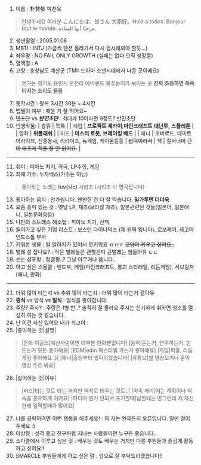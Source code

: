 1. 이름 : 朴贊郁 박찬욱
> 안녕하세요 여러분 こんにちは、皆さん 大家好。Hola a todos. Bonjour tout le monde. مرحبًا أيها السادة.
2. 생년월일 : 2005.01.06 
3. MBTI : INTJ (가끔씩 텐션 올라가서 다시 검사해봐야 할듯...)
4. 좌우명 : NO FAIL ONLY GROWTH (실패는 없다 오직 성장뿐)
5. 혈액형 : A
6. 고향 : 충청남도 예산군 (TMI: 드라마 소년시대에서 나온 곳이에요)
> 본가는 경기도 용인시 둔전리
> 에버랜드 불꽃놀이가 보이는 곳 <b>진짜 조용하면 폭죽 터지는 소리도 들림</b>
7. 통학시간 : 왕복 3시간 30분 ~ 4시간
8. 맵찔이 여부 : 매운 거 잘 먹어요~
9. ~~민초단~~ vs **_반민초단_** : 최대가 10이라면 9정도? 반민초단
10. 인생작품:
| 종류 | 목록 |
| 게임 | <b>프로젝트 세카이</b>,<b>마인크래프트</b>,<b>대난투</b>, <b>스플레툰</b> |
| 영화 | <b>위플래쉬</b> |
| 미드 | <b>미스터 로봇</b>, <b>브레이킹 배드</b> |
| 애니 | 오버로드, 데이트어라이브, 신중용사, 리라이프, 뉴게임, 케이온등등 | ~~씹덕이라서~~
| 책 | 질서너머 ~~근데 애초에 책을 잘 안 읽어요.~~ |
---
11. 취미 : 피아노 치기, 작곡, LP수집, 게임
12. 최애 가수: 누자베스(가수는 아님)
> 좋아하는 노래는 <b>luv(sic)</b> 시리즈 (시리즈 다 명곡입니다)
13. 좋아하는 음식 : 안가립니다. 왠만한 건 다 잘 먹습니다. <b>밀가루면 더더욱 </b>
14. 요즘 흥미 있는 것 : 옛날 LP, 재즈(브라질 재즈), 일본관련된 것들(일본어, 일본애니, 일본문화등등)
15. 나만의 스트레스 해소법 : 피아노 치기, 산책
16. 들어가고 싶은 기업 리스트 : 보스턴 다이나믹스 (제 원픽 입니다), 로보케어, 레고마인드스톰 부서
17. 키워본 생물 : 털 알러지가 있어서 못키워요 ㅠㅠㅠ ~~고양이 키우고 싶어요..~~
18. 벌레 잘 잡나요? : 작은 벌레들은 괜찮은디 큰벌레는 힘들어유 ㄷㄷ
19. 쓰는 샴푸향 : 청귤향..? 그냥 아무거나 씁니다..
20. 하고 싶은 스몰클 : 밴드부, 게임(마인크래프트, 붕괴 스타레일, 리듬게임), 서브컬쳐(애니, 만화)
***
21. 더위 많이 타는지 vs 추위 많이 타는지 : 더위 많이 타는거 같아유
22. <b>중식</b> vs 양식 vs <b>일식</b> : 일식을 좋아합니다.
23. 주량? 주사? : 주량은 1병 반..? 솔직히 잘 몰라요 주사는 신기하게 취하면 청소를 열심히 하는 것 같습니다.
24. 난 이건 자신 있어요 내가 최고야 : 
25. |좋아하는 것|설명|
> |한화 이글스|예산사람이면 대부분 한화팬입니다|
> |음악|듣는거, 연주하는거, 만드는거 모든 좋아해요|
> |EDM|edm 페스티벌 가는거 좋아해요|
> |게임|퍼즐, 리듬 게임 좋아해요 :)|
> |애니|중딩부터 씹덕이었습니다|
> |유튜브|썰 영상보거나 음악 영상 주로 봐요|
26. |싫어하는 것|이유|
> |버스|타는 것도 타는 거지만 억지로 태우는 것도..|
> |약속 깨기|저는 계획이나 약속을 중요하게 여겨요|
> |하다가 뭔가 안되서 포기할때|남한테는 안그런데 제 자신한테 엄격할때가 많아요|
27. 나를 공략하려면 이런 행동을 해주세요! : 뭐 저는 언제든지 오픈입니다. 말만 걸어주세요 :)
28. 이상형 : 성격 좋고 친구처럼 지내는 사람들이면 누구든 좋습니다.
29. 스마클에서 이루고 싶은 것 : 배우는 것도 배우는 거지만 다른 부원들과 즐겁게 활동하고 싶어요!!
30. SMARCLE 부원들에게 하고 싶은 말 : 앞으로 잘 부탁드리겠습니다!!
